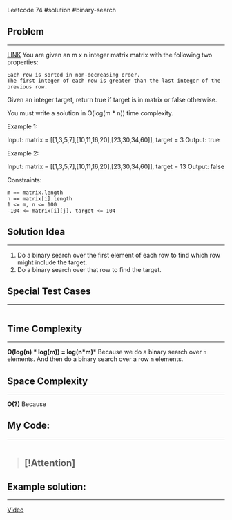 Leetcode 74
#solution 
#binary-search 
## Problem
___
[LINK](PLACEHOLDER)
You are given an m x n integer matrix matrix with the following two properties:

    Each row is sorted in non-decreasing order.
    The first integer of each row is greater than the last integer of the previous row.

Given an integer target, return true if target is in matrix or false otherwise.

You must write a solution in O(log(m * n)) time complexity.

 

Example 1:

Input: matrix = \[[1,3,5,7],[10,11,16,20],[23,30,34,60]], target = 3
Output: true

Example 2:

Input: matrix = \[[1,3,5,7],[10,11,16,20],[23,30,34,60]], target = 13
Output: false

 

Constraints:

    m == matrix.length
    n == matrix[i].length
    1 <= m, n <= 100
    -104 <= matrix[i][j], target <= 104



## Solution Idea
___
1. Do a binary search over the first element of each row to find which row might include the target.
2. Do a binary search over that row to find the target.

## Special Test Cases
___
```

```

## Time Complexity
___
**O(log(n) * log(m)) = log(n\*m)*** 
Because we do a binary search over `n` elements. And then do a binary search over a row `m` elements.

## Space Complexity
___
**O(?)**
Because

## My Code:
___
```go


```

> [!Attention]
> - 


## Example solution:
___
[Video](VIDEO_LINK)

```go


```